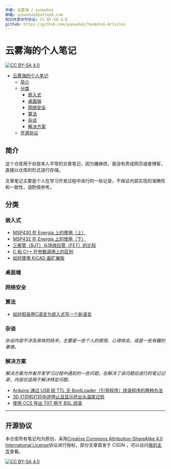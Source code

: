 ```yaml
---
作者: 云雾海 / yunwuhai
邮箱: yunwuhai@outlook.com
知识共享许可协议: CC-BY-SA 4.0
github: https://github.com/yunwuhai/YunWuhai-Articles
---
```



# 云雾海的个人笔记


[![CC BY-SA 4.0][cc-by-sa-shield]][cc-by-sa]

<!-- @import "[TOC]" {cmd="toc" depthFrom=1 depthTo=6 orderedList=false} -->

<!-- code_chunk_output -->

- [云雾海的个人笔记](#云雾海的个人笔记)
  - [简介](#简介)
  - [分类](#分类)
    - [嵌入式](#嵌入式)
    - [桌面端](#桌面端)
    - [网络安全](#网络安全)
    - [算法](#算法)
    - [杂谈](#杂谈)
    - [解决方案](#解决方案)
  - [开源协议](#开源协议)

<!-- /code_chunk_output -->

## 简介


这个仓库用于存放本人平常的文章笔记，因为嫌麻烦，我没有弄成网页或者博客，直接以仓库的形式进行存储。

文章笔记主要是个人在学习开发过程中进行的一些记录，不保证内容实现的准确性和一致性，请酌情参考。

## 分类

### 嵌入式

- [MSP430 在 Energia 上的使用（上）](./嵌入式/MSP430在Energia上的使用（上）.md)
- [MSP432 在 Energia 上的使用（下）](./嵌入式/MSP432在Energia上的使用（下）.md)
- [三极管（BJT）与场效应管（FET）的比较](./嵌入式/三极管（BJT）与场效应管（FET）的比较.md)
- [C 和 C++ 在参数调用上的区别](./嵌入式/C和C++在参数调用上的区别.md)
- [如何使用 KiCAD 画扩展板](./嵌入式/如何使用KiCAD画扩展板.md)

### 桌面端

### 网络安全

### 算法

- [如何假装用C语言为嵌入式写一个新语言](./算法/如何假装用C语言为嵌入式写一个新语言.md)

### 杂谈

*杂谈内容不涉及具体的技术，主要是一些个人的感悟、心得体会，或是一些有趣的事情。*

### 解决方案

*解决方案为作者开发学习过程中遇到的一些问题，在解决了该问题后进行的笔记记录，内容仅适用于解决特定问题。*

- [Arduino 通过 USB 转 TTL 无 BootLoader（引导程序）烧录程序的两种办法](./解决方案/Arduino通过USB转TTL无BootLoader（引导程序）烧录程序的两种办法.md)
- [3D 打印机打印中途停止且显示挤出头温度过低](./解决方案/3D打印机打印中途停止且显示挤出头温度过低.md)
- [使用 CCS 导出 TXT 用于 BSL 烧录](./解决方案/使用CCS导出TXT用于BSL烧录.md)

---

## 开源协议

本仓库所有笔记均为原创，采用[Creative Commons Attribution-ShareAlike 4.0 International License][cc-by-sa]协议进行授权，部分文章首发于 CSDN ，可以访问[我的主页](https://blog.csdn.net/qq_44884716)查看。

[![CC BY-SA 4.0][cc-by-sa-image]][cc-by-sa]

[cc-by-sa]: http://creativecommons.org/licenses/by-sa/4.0/
[cc-by-sa-image]: https://licensebuttons.net/l/by-sa/4.0/88x31.png
[cc-by-sa-shield]: https://img.shields.io/badge/License-CC%20BY--SA%204.0-lightgrey.svg
